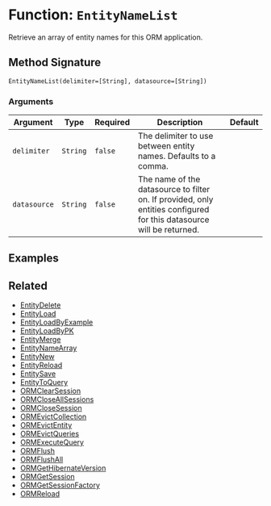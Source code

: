[comment]: # (Note: This documentation is generated dynamically in the build process.  To modify the contents, change the javadoc on the _invoke method of the BIF class)

# Function: `EntityNameList`

Retrieve an array of entity names for this ORM application.

## Method Signature

```
EntityNameList(delimiter=[String], datasource=[String])
```

### Arguments


| Argument | Type | Required | Description | Default |
|----------|------|----------|-------------|---------|
| `delimiter` | `String` | `false` | The delimiter to use between entity names. Defaults to a comma. |  |
| `datasource` | `String` | `false` | The name of the datasource to filter on. If provided, only entities configured for this datasource will be returned. |  |

## Examples



## Related

  * [EntityDelete](./EntityDelete.md)
  * [EntityLoad](./EntityLoad.md)
  * [EntityLoadByExample](./EntityLoadByExample.md)
  * [EntityLoadByPK](./EntityLoadByPK.md)
  * [EntityMerge](./EntityMerge.md)
  * [EntityNameArray](./EntityNameArray.md)
  * [EntityNew](./EntityNew.md)
  * [EntityReload](./EntityReload.md)
  * [EntitySave](./EntitySave.md)
  * [EntityToQuery](./EntityToQuery.md)
  * [ORMClearSession](./ORMClearSession.md)
  * [ORMCloseAllSessions](./ORMCloseAllSessions.md)
  * [ORMCloseSession](./ORMCloseSession.md)
  * [ORMEvictCollection](./ORMEvictCollection.md)
  * [ORMEvictEntity](./ORMEvictEntity.md)
  * [ORMEvictQueries](./ORMEvictQueries.md)
  * [ORMExecuteQuery](./ORMExecuteQuery.md)
  * [ORMFlush](./ORMFlush.md)
  * [ORMFlushAll](./ORMFlushAll.md)
  * [ORMGetHibernateVersion](./ORMGetHibernateVersion.md)
  * [ORMGetSession](./ORMGetSession.md)
  * [ORMGetSessionFactory](./ORMGetSessionFactory.md)
  * [ORMReload](./ORMReload.md)
